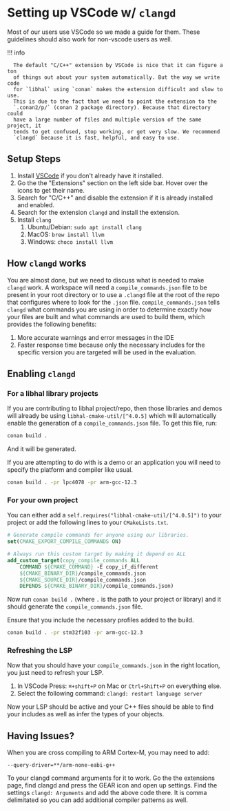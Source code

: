 # Setting up VSCode w/ `clangd`

Most of our users use VSCode so we made a guide for them. These guidelines
should also work for non-vscode users as well.

!!! info

      The default "C/C++" extension by VSCode is nice that it can figure a ton
      of things out about your system automatically. But the way we write code
      for `libhal` using `conan` makes the extension difficult and slow to use.
      This is due to the fact that we need to point the extension to the
      `.conan2/p/` (conan 2 package directory). Because that directory could
      have a large number of files and multiple version of the same project, it
      tends to get confused, stop working, or get very slow. We recommend
      `clangd` because it is fast, helpful, and easy to use.

## Setup Steps

1. Install [VSCode](https://code.visualstudio.com/) if you don't already have
   it installed.
2. Go the the "Extensions" section on the left side bar. Hover over the icons
   to get their name.
3. Search for "C/C++" and disable the extension if it is already installed and
   enabled.
4. Search for the extension `clangd` and install the extension.
5. Install `clang`
   1. Ubuntu/Debian: `sudo apt install clang`
   2. MacOS: `brew install llvm`
   3. Windows: `choco install llvm`

## How `clangd` works

You are almost done, but we need to discuss what is needed to make `clangd`
work. A workspace will need a `compile_commands.json` file to be present
in your root directory or to use a `.clangd` file at the root of the repo
that configures where to look for the `.json` file. `compile_commands.json`
tells `clangd` what commands you are using in order to determine exactly how
your files are built and what commands are used to build them, which provides
the following benefits:

1. More accurate warnings and error messages in the IDE
2. Faster response time because only the necessary includes for the specific
   version you are targeted will be used in the evaluation.

## Enabling `clangd`

### For a libhal library projects

If you are contributing to libhal project/repo, then those libraries and demos
will already be using `libhal-cmake-util/[^4.0.5]` which will automatically enable the
generation of a `compile_commands.json` file. To get this file, run:

```bash
conan build .
```

And it will be generated.

If you are attempting to do with is a demo or an application you will need to
specify the platform and compiler like usual.

```bash
conan build . -pr lpc4078 -pr arm-gcc-12.3
```

### For your own project

You can either add a `self.requires("libhal-cmake-util/[^4.0.5]")` to your
project or add the following lines to your `CMakeLists.txt`.

```cmake
# Generate compile commands for anyone using our libraries.
set(CMAKE_EXPORT_COMPILE_COMMANDS ON)

# Always run this custom target by making it depend on ALL
add_custom_target(copy_compile_commands ALL
    COMMAND ${CMAKE_COMMAND} -E copy_if_different
    ${CMAKE_BINARY_DIR}/compile_commands.json
    ${CMAKE_SOURCE_DIR}/compile_commands.json
    DEPENDS ${CMAKE_BINARY_DIR}/compile_commands.json)
```

Now run `conan build .` (where `.` is the path to your project or library) and
it should generate the `compile_commands.json` file.

Ensure that you include the necessary profiles added to the build.

```bash
conan build . -pr stm32f103 -pr arm-gcc-12.3
```

### Refreshing the LSP

Now that you should have your `compile_commands.json` in the right location,
you just need to refresh your LSP.

1. In VSCode Press: `⌘+shift+P` on Mac or `Ctrl+Shift+P` on everything else.
2. Select the following command: `clangd: restart language server`

Now your LSP should be active and your C++ files should be able to find your
includes as well as infer the types of your objects.

## Having Issues?

When you are cross compiling to ARM Cortex-M, you may need to add:

```plaintext
--query-driver=**/arm-none-eabi-g++
```

To your clangd command arguments for it to work. Go the the extensions page,
find clangd and press the GEAR icon and open up settings. Find the settings
`clangd: Arguments` and add the above code there. It is comma delimitated so you
can add additional compiler patterns as well.
